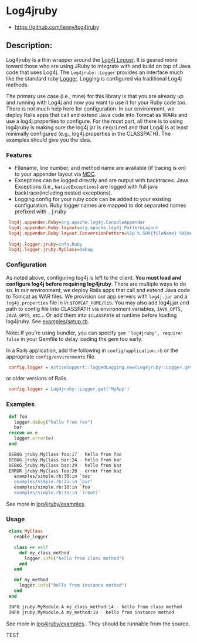 # Log4jruby

* https://github.com/lenny/log4jruby

## Description:

Log4jruby is a thin wrapper around the [Log4j Logger](http://logging.apache.org/log4j/1.2/apidocs/index.html).
It is geared more toward those who are using JRuby to integrate with and build on top of Java code that uses Log4j.
The `Log4jruby::Logger` provides an interface much like the standard ruby [Logger](http://ruby-doc.org/core/classes/Logger.html).
Logging is configured via traditional Log4j methods.

The primary use case (i.e., mine) for this library is that you are already up and running with Log4j and now you want
to use it for your Ruby code too. There is not much help here for configuration. In our environment, we deploy Rails
apps that call and extend Java code into Tomcat as WARs and use a log4j.properties to configure. For the most part,
all there is to using log4jruby is making sure the log4j jar is <tt>required</tt> and that Log4j is at least minimally
configured (e.g., log4j.properties in the CLASSPATH). The examples should give you the idea.

### Features

* Filename, line number, and method name are available (if tracing is on) to your appender layout via [MDC](http://logging.apache.org/log4j/1.2/apidocs/org/apache/log4j/MDC.html).
* Exceptions can be logged directly and are output with backtraces. Java Exceptions (i.e., `NativeExceptions`)
  are logged with full java backtrace(including nested exceptions).
* Logging config for your ruby code can be added to your existing configuration. Ruby logger names are mapped to dot separated names prefixed with <tt>.jruby</tt>
```ini
 log4j.appender.Ruby=org.apache.log4j.ConsoleAppender
 log4j.appender.Ruby.layout=org.apache.log4j.PatternLayout
 log4j.appender.Ruby.layout.ConversionPattern=%5p %.50X{fileName} %X{methodName}:%X{lineNumber} - %m%n
 ...
 log4j.logger.jruby=info,Ruby
 log4j.logger.jruby.MyClass=debug
```
### Configuration

As noted above, configuring log4j is left to the client. **You must load and configure log4j before requiring log4jruby**.
There are multiple ways to do so. 
In our environment, we deploy Rails apps that call and extend Java code to Tomcat as WAR files.
We provision our app servers with `log4j.jar` and a `log4j.properties` file in in `$TOMCAT_HOME/lib`. 
You may also add log4j.jar and path to config file into CLASSPATH via environment variables, `JAVA_OPTS`, `JAVA_OPTS`, etc...
Or add them into `$CLASSPATH` at runtime before loading log4jruby. See [examples/setup.rb](examples/setup.rb). 
  
Note: If you're using bundler, you can specify `gem 'log4jruby', require: false` in your Gemfile to delay loading the gem too early.
  
In a Rails application, add the following in `config/application.rb` or the appropriate `config/environments` file.
```ini
 config.logger = ActiveSupport::TaggedLogging.new(Log4jruby::Logger.get('MyApp'))
```
or older versions of Rails
```ini
 config.logger = Log4jruby::Logger.get('MyApp')
```
### Examples

```ruby
 def foo
   logger.debug("hello from foo")
   bar
 rescue => e
   logger.error(e)
 end
```

```bash
 DEBUG jruby.MyClass foo:17 - hello from foo
 DEBUG jruby.MyClass bar:24 - hello from bar
 DEBUG jruby.MyClass baz:29 - hello from baz
 ERROR jruby.MyClass foo:20 - error from baz
   examples/simple.rb:30:in `baz'
   examples/simple.rb:25:in `bar'
   examples/simple.rb:18:in `foo'
   examples/simple.rb:35:in `(root)'
```

See more in [log4jruby/examples](examples).

### Usage

```ruby
 class MyClass
   enable_logger

   class << self
     def my_class_method
       logger.info("hello from class method")
     end
   end

   def my_method
     logger.info("hello from instance method")
   end
 end
```
```bash
 INFO jruby.MyModule.A my_class_method:14 - hello from class method
 INFO jruby.MyModule.A my_method:19 - hello from instance method
```
See more in [log4jruby/examples](examples)..
They should be runnable from the source.

TEST

